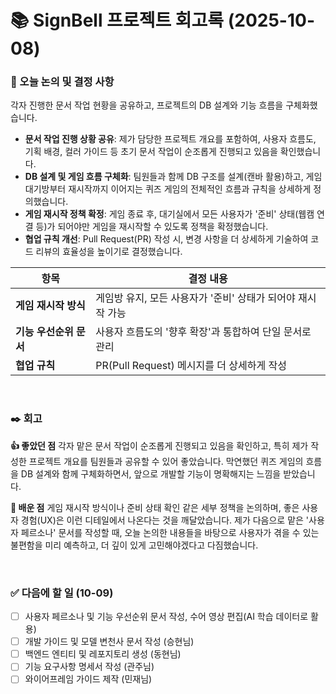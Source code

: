# 📚 SignBell 프로젝트 회고록 (2025-10-08)

### 📌 오늘 논의 및 결정 사항
각자 진행한 문서 작업 현황을 공유하고, 프로젝트의 DB 설계와 기능 흐름을 구체화했습니다.

- **문서 작업 진행 상황 공유**: 제가 담당한 프로젝트 개요를 포함하여, 사용자 흐름도, 기획 배경, 컬러 가이드 등 초기 문서 작업이 순조롭게 진행되고 있음을 확인했습니다.
- **DB 설계 및 게임 흐름 구체화**: 팀원들과 함께 DB 구조를 설계(캔바 활용)하고, 게임 대기방부터 재시작까지 이어지는 퀴즈 게임의 전체적인 흐름과 규칙을 상세하게 정의했습니다.
- **게임 재시작 정책 확정**: 게임 종료 후, 대기실에서 모든 사용자가 '준비' 상태(웹캠 연결 등)가 되어야만 게임을 재시작할 수 있도록 정책을 확정했습니다.
- **협업 규칙 개선**: Pull Request(PR) 작성 시, 변경 사항을 더 상세하게 기술하여 코드 리뷰의 효율성을 높이기로 결정했습니다.

| 항목 | 결정 내용 |
| --- | --- |
| **게임 재시작 방식** | 게임방 유지, 모든 사용자가 '준비' 상태가 되어야 재시작 가능 |
| **기능 우선순위 문서** | 사용자 흐름도의 '향후 확장'과 통합하여 단일 문서로 관리 |
| **협업 규칙** | PR(Pull Request) 메시지를 더 상세하게 작성 |

<br>

### ✒️ 회고

**👍 좋았던 점**
각자 맡은 문서 작업이 순조롭게 진행되고 있음을 확인하고, 특히 제가 작성한 프로젝트 개요를 팀원들과 공유할 수 있어 좋았습니다. 막연했던 퀴즈 게임의 흐름을 DB 설계와 함께 구체화하면서, 앞으로 개발할 기능이 명확해지는 느낌을 받았습니다.

**🤔 배운 점**
게임 재시작 방식이나 준비 상태 확인 같은 세부 정책을 논의하며, 좋은 사용자 경험(UX)은 이런 디테일에서 나온다는 것을 깨달았습니다. 제가 다음으로 맡은 '사용자 페르소나' 문서를 작성할 때, 오늘 논의한 내용들을 바탕으로 사용자가 겪을 수 있는 불편함을 미리 예측하고, 더 깊이 있게 고민해야겠다고 다짐했습니다.

<br>

### ✅ 다음에 할 일 (10-09)
- [ ] 사용자 페르소나 및 기능 우선순위 문서 작성, 수어 영상 편집(AI 학습 데이터로 활용)
- [ ] 개발 가이드 및 모델 변천사 문서 작성 (승현님)
- [ ] 백엔드 엔티티 및 레포지토리 생성 (동현님)
- [ ] 기능 요구사항 명세서 작성 (관주님)
- [ ] 와이어프레임 가이드 제작 (민재님)
